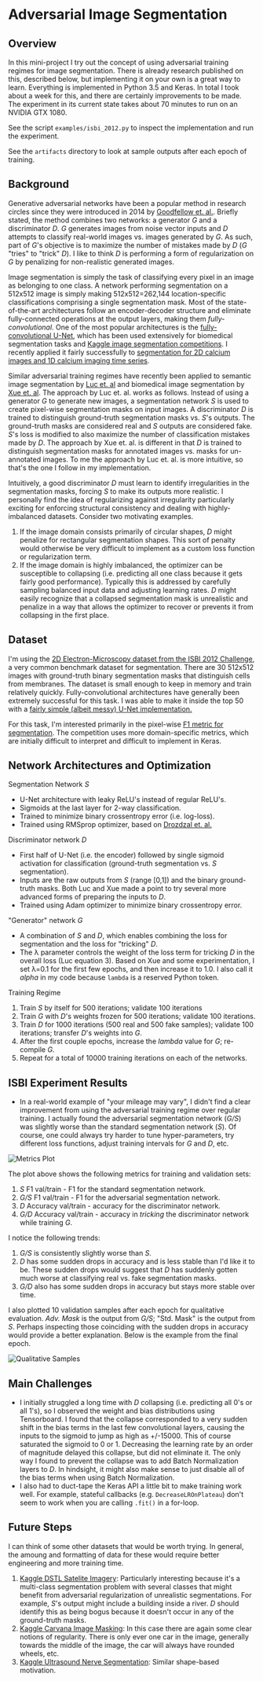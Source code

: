 # Adversarial Image Segmentation

## Overview

In this mini-project I try out the concept of using adversarial training regimes for image segmentation. There is already research published on this, described below, but implementing it on your own is a great way to learn. Everything is implemented in Python 3.5 and Keras. In total I took about a week for this, and there are certainly improvements to be made. The experiment in its current state takes about 70 minutes to run on an NVIDIA GTX 1080.

See the script `examples/isbi_2012.py` to inspect the implementation and run the experiment.

See the `artifacts` directory to look at sample outputs after each epoch of training.

## Background

Generative adversarial networks have been a popular method in research circles since they were introduced in 2014 by [Goodfellow et. al.](https://arxiv.org/abs/1406.2661). Briefly stated, the method combines two networks: a generator *G* and a discriminator *D*. *G* generates images from noise vector inputs and *D* attempts to classify real-world images vs. images generated by *G*. As such, part of *G*'s objective is to maximize the number of mistakes made by *D* (*G* "tries" to "trick" *D*). I like to think *D* is performing a form of regularization on *G* by penalizing for non-realistic generated images.

Image segmentation is simply the task of classifying every pixel in an image as belonging to one class. A network performing segmentation on a 512x512 image is simply making 512x512=262,144 location-specific classifications comprising a single segmentation mask. Most of the state-of-the-art architectures follow an encoder-decoder structure and eliminate fully-connected operations at the output layers, making them *fully-convolutional*. One of the most popular architectures is the [fully-convolutional U-Net](https://arxiv.org/abs/1505.04597), which has been used extensively for biomedical segmentation tasks and [Kaggle image segmentation competitions](https://www.google.com/search?q=site%3Akaggle.com+UNet). I recently applied it fairly successfully to [segmentation for 2D calcium images and 1D calcium imaging time series](https://github.com/alexklibisz/deep-calcium).

Similar adversarial training regimes have recently been applied to semantic image segmentation by [Luc et. al](https://arxiv.org/abs/1611.08408) and biomedical image segmentation by [Xue et. al](https://link.springer.com/chapter/10.1007/978-3-319-66179-7_47). The approach by Luc et. al. works as follows. Instead of using a generator *G* to generate new images, a segmentation network *S* is used to create pixel-wise segmentation masks on input images. A discriminator *D* is trained to distinguish ground-truth segmentation masks vs. *S*'s outputs. The ground-truth masks are considered real and *S* outputs are considered fake. *S*'s loss is modified to also maximize the number of classification mistakes made by *D*. The approach by Xue et. al. is different in that *D* is trained to distinguish segmentation masks for annotated images vs. masks for un-annotated images. To me the approach by Luc et. al. is more intuitive, so that's the one I follow in my implementation.

Intuitively, a good discriminator *D* must learn to identify irregularities in the segmentation masks, forcing *S* to make its outputs more realistic. I personally find the idea of regularizing against irregularity particularly exciting for enforcing structural consistency and dealing with highly-imbalanced datasets. Consider two motivating examples. 

1. If the image domain consists primarily of circular shapes, *D* might penalize for rectangular segmentation shapes. This sort of penalty would otherwise be very difficult to implement as a custom loss function or regularization term. 
2. If the image domain is highly imbalanced, the optimizer can be susceptible to collapsing (i.e. predicting all one class because it gets fairly good performance). Typically this is addressed by carefully sampling balanced input data and adjusting learning rates. *D* might easily recognize that a collapsed segmentation mask is unrealistic and penalize in a way that allows the optimizer to recover or prevents it from collapsing in the first place.

## Dataset

I'm using the [2D Electron-Microscopy dataset from the ISBI 2012 Challenge](http://brainiac2.mit.edu/isbi_challenge/home), a very common benchmark dataset for segmentation. There are 30 512x512 images with ground-truth binary segmentation masks that distinguish cells from membranes. The dataset is small enough to keep in memory and train relatively quickly. Fully-convolutional architectures have generally been extremely successful for this task. I was able to make it inside the top 50 with a [fairly simple (albeit messy) U-Net implementation.](https://github.com/alexklibisz/isbi-2012)

For this task, I'm interested primarily in the pixel-wise [F1 metric for segmentation](https://en.wikipedia.org/wiki/F1_score). The competition uses more domain-specific metrics, which are initially difficult to interpret and difficult to implement in Keras.

## Network Architectures and Optimization

Segmentation Network *S*

- U-Net architecture with leaky ReLU's instead of regular ReLU's.
- Sigmoids at the last layer for 2-way classification.
- Trained to minimize binary crossentropy error (i.e. log-loss).
- Trained using RMSprop optimizer, based on [Drozdzal et. al.](https://arxiv.org/abs/1608.04117)

Discriminator network *D*

- First half of U-Net (i.e. the encoder) followed by single sigmoid activation for classification (ground-truth segmentation vs. *S* segmentation).
- Inputs are the raw outputs from *S* (range [0,1]) and the binary ground-truth masks. Both Luc and Xue made a point to try several more advanced forms of preparing the inputs to *D*.
- Trained using Adam optimizer to minimize binary crossentropy error.

"Generator" network *G*

- A combination of *S* and *D*, which enables combining the loss for segmentation and the loss for "tricking" *D*.
- The &lambda; parameter controls the weight of the loss term for tricking *D* in the overall loss (Luc equation 3). Based on Xue and some experimentation, I set &lambda;=0.1 for the first few epochs, and then increase it to 1.0. I also call it *alpha* in my code because `lambda` is a reserved Python token.

Training Regime

1. Train *S* by itself for 500 iterations; validate 100 iterations
2. Train *G* with *D*'s weights frozen for 500 iterations; validate 100 iterations.
3. Train *D* for 1000 iterations (500 real and 500 fake samples); validate 100 iterations; transfer *D*'s weights into *G*.
4. After the first couple epochs, increase the *lambda* value for *G*; re-compile *G*.
5. Repeat for a total of 10000 training iterations on each of the networks.

## ISBI Experiment Results

- In a real-world example of "your mileage may vary", I didn't find a clear improvement from using the adversarial training regime over regular training. I actually found the adversarial segmentation network (*G/S*) was slightly worse than the standard segmentation network (*S*). Of course, one could always try harder to tune hyper-parameters, try different loss functions, adjust training intervals for *G* and *D*, etc.

![Metrics Plot](artifacts/adv_metrics.png)

The plot above shows the following metrics for training and validation sets:

1. *S* F1 val/train - F1 for the standard segmentation network.
2. *G/S* F1 val/train - F1 for the adversarial segmentation network.
3. *D* Accuracy val/train - accuracy for the discriminator network.
4. *G/D* Accuracy val/train - accuracy in *tricking* the discriminator network while training *G*.

I notice the following trends:

1. *G/S* is consistently slightly worse than *S*.
2. *D* has some sudden drops in accuracy and is less stable than I'd like it to be. These sudden drops would suggest that *D* has suddenly gotten much worse at classifying real vs. fake segmentation masks.
3. *G/D* also has some sudden drops in accuracy but stays more stable over time.

I also plotted 10 validation samples after each epoch for qualitative evaluation. *Adv. Mask* is the output from *G/S*; "Std. Mask" is the output from *S*. Perhaps inspecting those coinciding with the sudden drops in accuracy would provide a better explanation. Below is the example from the final epoch.

![Qualitative Samples](artifacts/adv_sample_19.png)

## Main Challenges

- I initially struggled a long time with *D* collapsing (i.e. predicting all 0's or all 1's), so I observed the weight and bias distributions using Tensorboard. I found that the collapse corresponded to a very sudden shift in the bias terms in the last few convolutional layers, causing the inputs to the sigmoid to jump as high as +/-15000. This of course saturated the sigmoid to 0 or 1. Decreasing the learning rate by an order of magnitude delayed this collapse, but did not eliminate it. The only way I found to prevent the collapse was to add Batch Normalization layers to *D*. In hindsight, it might also make sense to just disable all of the bias terms when using Batch Normalization.
- I also had to duct-tape the Keras API a little bit to make training work well. For example, stateful callbacks (e.g. `DecreaseLROnPlateau`) don't seem to work when you are calling `.fit()` in a for-loop.

## Future Steps

I can think of some other datasets that would be worth trying. In general, the amoung and formatting of data for these would require better engineering and more training time.

1. [Kaggle DSTL Satelite Imagery](https://www.kaggle.com/c/dstl-satellite-imagery-feature-detection): Particularly interesting because it's a multi-class segmentation problem with several classes that might benefit from adversarial regularization of unrealistic segmentations. For example, *S*'s output might include a building inside a river. *D* should identify this as being bogus because it doesn't occur in any of the ground-truth masks.
2. [Kaggle Carvana Image Masking](https://www.kaggle.com/c/carvana-image-masking-challenge): In this case there are again some clear notions of regularity. There is only ever one car in the image, generally towards the middle of the image, the car will always have rounded wheels, etc.
3. [Kaggle Ultrasound Nerve Segmentation](https://www.kaggle.com/c/ultrasound-nerve-segmentation/data): Similar shape-based motivation.